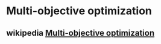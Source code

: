 # Multi-objective optimization



## wikipedia [Multi-objective optimization](https://en.wikipedia.org/wiki/Multi-objective_optimization)



